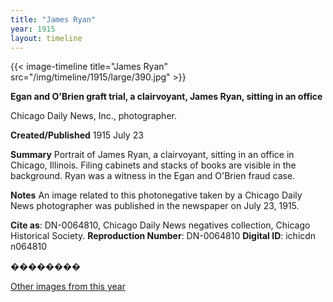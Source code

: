 ```yaml
---
title: "James Ryan"
year: 1915
layout: timeline
---
```


{{< image-timeline title="James Ryan" src="/img/timeline/1915/large/390.jpg" >}}


__**Egan and O'Brien graft trial, a clairvoyant, James Ryan, sitting in an office**__

Chicago Daily News, Inc., photographer.

**Created/Published**
1915 July 23

**Summary**
Portrait of James Ryan, a clairvoyant, sitting in an office in Chicago, Illinois. Filing cabinets and stacks of books are visible in the background. Ryan was a witness in the Egan and O'Brien fraud case.

**Notes**
An image related to this photonegative taken by a Chicago Daily News photographer was published in the newspaper on July 23, 1915.

__Cite as__: DN-0064810, Chicago Daily News negatives collection, Chicago Historical Society.
__Reproduction Number__: DN-0064810
__Digital ID__: ichicdn n064810

��������   

[Other images from this year](/historical/timeline/1915)
